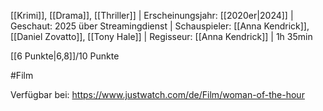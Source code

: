 
[[Krimi]], [[Drama]], [[Thriller]] | Erscheinungsjahr: [[2020er|2024]] | Geschaut: 2025 über Streamingdienst | Schauspieler: [[Anna Kendrick]], [[Daniel Zovatto]], [[Tony Hale]] | Regisseur: [[Anna Kendrick]] | 1h 35min

[[6 Punkte|6,8]]/10 Punkte


#Film

Verfügbar bei: https://www.justwatch.com/de/Film/woman-of-the-hour